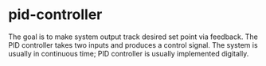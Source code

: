 # pid-controller
The goal is to make system output track desired set point via feedback. The PID controller takes two inputs and produces a control signal. The system is usually in continuous time; PID controller is usually implemented digitally.
